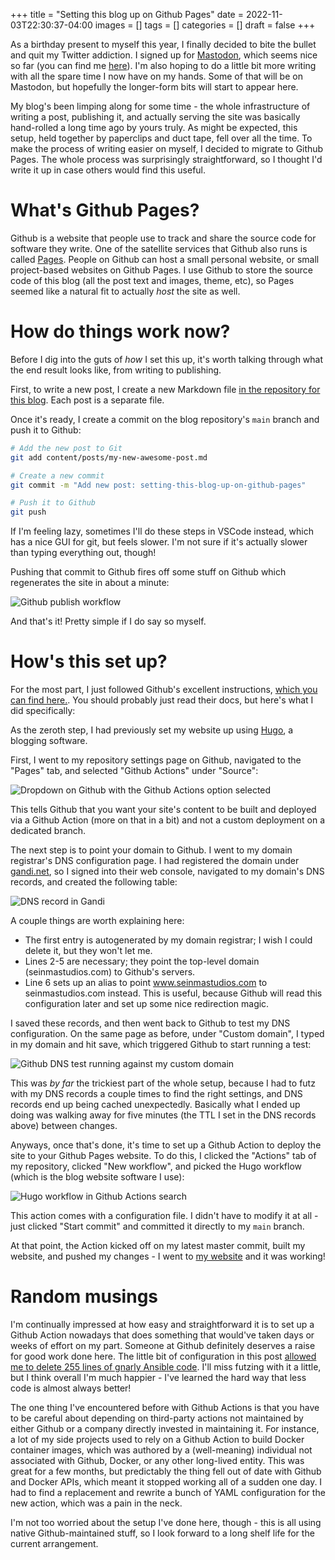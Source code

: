 +++
title = "Setting this blog up on Github Pages"
date = 2022-11-03T22:30:37-04:00
images = []
tags = []
categories = []
draft = false
+++

As a birthday present to myself this year, I finally decided to bite the bullet and quit my Twitter addiction. I signed up for [Mastodon](mastodon.online), which seems nice so far (you can find me [here](mastodon.online/@ouguoc)). I'm also hoping to do a little bit more writing with all the spare time I now have on my hands. Some of that will be on Mastodon, but hopefully the longer-form bits will start to appear here.

My blog's been limping along for some time - the whole infrastructure of writing a post, publishing it, and actually serving the site was basically hand-rolled a long time ago by yours truly. As might be expected, this setup, held together by paperclips and duct tape, fell over all the time. To make the process of writing easier on myself, I decided to migrate to Github Pages. The whole process was surprisingly straightforward, so I thought I'd write it up in case others would find this useful.

# What's Github Pages?

Github is a website that people use to track and share the source code for software they write. One of the satellite services that Github also runs is called [Pages](pages.github.com/). People on Github can host a small personal website, or small project-based websites on Github Pages. I use Github to store the source code of this blog (all the post text and images, theme, etc), so Pages seemed like a natural fit to actually _host_ the site as well.

# How do things work now?

Before I dig into the guts of _how_ I set this up, it's worth talking through what the end result looks like, from writing to publishing.

First, to write a new post, I create a new Markdown file [in the repository for this blog](https://github.com/shaldengeki/seinmastudios.com/tree/main/content/posts). Each post is a separate file.

Once it's ready, I create a commit on the blog repository's `main` branch and push it to Github:

```bash
# Add the new post to Git
git add content/posts/my-new-awesome-post.md

# Create a new commit
git commit -m "Add new post: setting-this-blog-up-on-github-pages"

# Push it to Github
git push
```

If I'm feeling lazy, sometimes I'll do these steps in VSCode instead, which has a nice GUI for git, but feels slower. I'm not sure if it's actually slower than typing everything out, though!

Pushing that commit to Github fires off some stuff on Github which regenerates the site in about a minute:

![Github publish workflow](/images/2022-11-03-blog-publish-actions.png)

And that's it! Pretty simple if I do say so myself.

# How's this set up?

For the most part, I just followed Github's excellent instructions, [which you can find here.](https://docs.github.com/en/pages/quickstart). You should probably just read their docs, but here's what I did specifically:

As the zeroth step, I had previously set my website up using [Hugo](gohugo.io), a blogging software.

First, I went to my repository settings page on Github, navigated to the "Pages" tab, and selected "Github Actions" under "Source":

![Dropdown on Github with the Github Actions option selected](/images/2022-11-03-github-pages-build-actions.png)

This tells Github that you want your site's content to be built and deployed via a Github Action (more on that in a bit) and not a custom deployment on a dedicated branch.

The next step is to point your domain to Github. I went to my domain registrar's DNS configuration page. I had registered the domain under [gandi.net](gandi.net), so I signed into their web console, navigated to my domain's DNS records, and created the following table:

![DNS record in Gandi](/images/2022-11-03-gandi-dns.png)

A couple things are worth explaining here:
- The first entry is autogenerated by my domain registrar; I wish I could delete it, but they won't let me.
- Lines 2-5 are necessary; they point the top-level domain (seinmastudios.com) to Github's servers.
- Line 6 sets up an alias to point www.seinmastudios.com to seinmastudios.com instead. This is useful, because Github will read this configuration later and set up some nice redirection magic.

I saved these records, and then went back to Github to test my DNS configuration. On the same page as before, under "Custom domain", I typed in my domain and hit save, which triggered Github to start running a test:

![Github DNS test running against my custom domain](/images/2022-11-03-github-pages-custom-domain.png)

This was _by far_ the trickiest part of the whole setup, because I had to futz with my DNS records a couple times to find the right settings, and DNS records end up being cached unexpectedly. Basically what I ended up doing was walking away for five minutes (the TTL I set in the DNS records above) between changes.

Anyways, once that's done, it's time to set up a Github Action to deploy the site to your Github Pages website. To do this, I clicked the "Actions" tab of my repository, clicked "New workflow", and picked the Hugo workflow (which is the blog website software I use):

![Hugo workflow in Github Actions search](/images/2022-11-03-github-actions-hugo.PNG)

This action comes with a configuration file. I didn't have to modify it at all - just clicked "Start commit" and committed it directly to my `main` branch.

At that point, the Action kicked off on my latest master commit, built my website, and pushed my changes - I went to [my website](seinmastudios.com) and it was working!

# Random musings

I'm continually impressed at how easy and straightforward it is to set up a Github Action nowadays that does something that would've taken days or weeks of effort on my part. Someone at Github definitely deserves a raise for good work done here. The little bit of configuration in this post [allowed me to delete 255 lines of gnarly Ansible code](https://github.com/shaldengeki/seinmastudios.com/commit/305d78d2d73042657e6745a73cdb12a143949444). I'll miss futzing with it a little, but I think overall I'm much happier - I've learned the hard way that less code is almost always better!

The one thing I've encountered before with Github Actions is that you have to be careful about depending on third-party actions not maintained by either Github or a company directly invested in maintaining it. For instance, a lot of my side projects used to rely on a Github Action to build Docker container images, which was authored by a (well-meaning) individual not associated with Github, Docker, or any other long-lived entity. This was great for a few months, but predictably the thing fell out of date with Github and Docker APIs, which meant it stopped working all of a sudden one day. I had to find a replacement and rewrite a bunch of YAML configuration for the new action, which was a pain in the neck.

I'm not too worried about the setup I've done here, though - this is all using native Github-maintained stuff, so I look forward to a long shelf life for the current arrangement.
